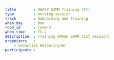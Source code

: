 ```yaml
---
title        : OWASP SAMM Training (#1)
type         : working-session
track        : Onboarding and Training
when_day     : Mon
room_id      : room-3
when_time    : TS-2
description  : Training OWASP SAMM (1st session)
organizers   :
    - Sebastien Deleersnyder
participants :
---
```



